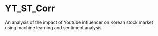 # YT_ST_Corr
An analysis of the impact of Youtube influencer on Korean stock market using machine learning and sentiment analysis
